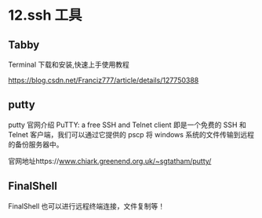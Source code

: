 # 12.ssh 工具

## Tabby

Terminal 下载和安装,快速上手使用教程

https://blog.csdn.net/Franciz777/article/details/127750388

## putty

putty 官网介绍 PuTTY: a free SSH and Telnet client 即是一个免费的 SSH 和 Telnet 客户端，我们可以通过它提供的 pscp 将 windows 系统的文件传输到远程的备份服务器中。

官网地址https://www.chiark.greenend.org.uk/~sgtatham/putty/

## FinalShell

FinalShell 也可以进行远程终端连接，文件复制等！

